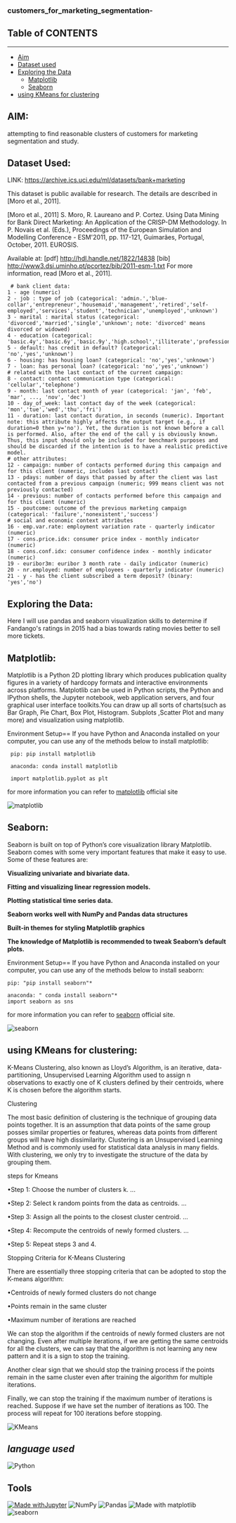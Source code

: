 ### customers_for_marketing_segmentation-

## Table of CONTENTS 
---------------------
 * [Aim](#aim)
 * [Dataset used](#data)
 * [Exploring the Data](#viz)
   - [Matplotlib](#matplotlib)
   - [Seaborn](#seaborn)
 * [using KMeans for clustering](#conclusion)
 

## AIM:<a name="aim"></a>

attempting to find reasonable clusters of customers for marketing segmentation and study. 

## Dataset Used:<a name="data"></a>

LINK: https://archive.ics.uci.edu/ml/datasets/bank+marketing

This dataset is public available for research. The details are described in [Moro et al., 2011].

  [Moro et al., 2011] S. Moro, R. Laureano and P. Cortez. Using Data Mining for Bank Direct Marketing: An Application of the CRISP-DM Methodology. 
  In P. Novais et al. (Eds.), Proceedings of the European Simulation and Modelling Conference - ESM'2011, pp. 117-121, Guimarães, Portugal, October, 2011. EUROSIS.

  Available at: [pdf] http://hdl.handle.net/1822/14838
                [bib] http://www3.dsi.uminho.pt/pcortez/bib/2011-esm-1.txt
 For more information, read [Moro et al., 2011].
 
     # bank client data:
    1 - age (numeric)
    2 - job : type of job (categorical: 'admin.','blue-collar','entrepreneur','housemaid','management','retired','self-employed','services','student','technician','unemployed','unknown')
    3 - marital : marital status (categorical: 'divorced','married','single','unknown'; note: 'divorced' means divorced or widowed)
    4 - education (categorical: 'basic.4y','basic.6y','basic.9y','high.school','illiterate','professional.course','university.degree','unknown')
    5 - default: has credit in default? (categorical: 'no','yes','unknown')
    6 - housing: has housing loan? (categorical: 'no','yes','unknown')
    7 - loan: has personal loan? (categorical: 'no','yes','unknown')
    # related with the last contact of the current campaign:
    8 - contact: contact communication type (categorical: 'cellular','telephone')
    9 - month: last contact month of year (categorical: 'jan', 'feb', 'mar', ..., 'nov', 'dec')
    10 - day_of_week: last contact day of the week (categorical: 'mon','tue','wed','thu','fri')
    11 - duration: last contact duration, in seconds (numeric). Important note: this attribute highly affects the output target (e.g., if duration=0 then y='no'). Yet, the duration is not known before a call is performed. Also, after the end of the call y is obviously known. Thus, this input should only be included for benchmark purposes and should be discarded if the intention is to have a realistic predictive model.
    # other attributes:
    12 - campaign: number of contacts performed during this campaign and for this client (numeric, includes last contact)
    13 - pdays: number of days that passed by after the client was last contacted from a previous campaign (numeric; 999 means client was not previously contacted)
    14 - previous: number of contacts performed before this campaign and for this client (numeric)
    15 - poutcome: outcome of the previous marketing campaign (categorical: 'failure','nonexistent','success')
    # social and economic context attributes
    16 - emp.var.rate: employment variation rate - quarterly indicator (numeric)
    17 - cons.price.idx: consumer price index - monthly indicator (numeric)
    18 - cons.conf.idx: consumer confidence index - monthly indicator (numeric)
    19 - euribor3m: euribor 3 month rate - daily indicator (numeric)
    20 - nr.employed: number of employees - quarterly indicator (numeric)
    21 - y - has the client subscribed a term deposit? (binary: 'yes','no')

## Exploring the Data:<a name="viz"></a>

Here I will use pandas and seaborn visualization skills to determine if Fandango's ratings in 2015 had a bias towards rating movies better to sell more tickets.

**Matplotlib:**<a name="matplotlib"></a>
--------
Matplotlib is a Python 2D plotting library which produces publication quality figures in a variety of hardcopy formats and interactive environments across platforms. Matplotlib can be used in Python scripts, the Python and IPython shells, the Jupyter notebook, web application servers, and four graphical user interface toolkits.You can draw up all sorts of charts(such as Bar Graph, Pie Chart, Box Plot, Histogram. Subplots ,Scatter Plot and many more) and visualization using matplotlib.

Environment Setup==
If you have Python and Anaconda installed on your computer, you can use any of the methods below to install matplotlib:

     pip: pip install matplotlib

     anaconda: conda install matplotlib
     
     import matplotlib.pyplot as plt

for more information you can refer to [matplotlib](https://matplotlib.org/) official site

![matplotlib](https://eli.thegreenplace.net/images/2016/animline.gif)

**Seaborn:**<a name="seaborn"></a>
------
Seaborn is built on top of Python’s core visualization library Matplotlib. Seaborn comes with some very important features that make it easy to use. Some of these features are:

**Visualizing univariate and bivariate data.**

**Fitting and visualizing linear regression models.**

**Plotting statistical time series data.**

**Seaborn works well with NumPy and Pandas data structures**

**Built-in themes for styling Matplotlib graphics**

**The knowledge of Matplotlib is recommended to tweak Seaborn’s default plots.**

Environment Setup==
If you have Python and Anaconda installed on your computer, you can use any of the methods below to install seaborn:

    pip: "pip install seaborn"*

    anaconda: " conda install seaborn"*
    import seaborn as sns
    
for more information you can refer to [seaborn](https://seaborn.pydata.org/) official site.

![seaborn](https://i.stack.imgur.com/uzyHd.gif)

## using KMeans for clustering:<a name="conclusion"></a>

K-Means Clustering, also known as Lloyd’s Algorithm, is an iterative, data-partitioning, Unsupervised Learning Algorithm used to assign n observations to exactly one of K clusters defined by their centroids, where K is chosen before the algorithm starts.

Clustering

The most basic definition of clustering is the technique of grouping data points together. It is an assumption that data points of the same group posses similar properties or features, whereas data points from different groups will have high dissimilarity. Clustering is an Unsupervised Learning Method and is commonly used for statistical data analysis in many fields. With clustering, we only try to investigate the structure of the data by grouping them.

steps for Kmeans

•Step 1: Choose the number of clusters k. ...

•Step 2: Select k random points from the data as centroids. ...

•Step 3: Assign all the points to the closest cluster centroid. ...

•Step 4: Recompute the centroids of newly formed clusters. ...

•Step 5: Repeat steps 3 and 4.

Stopping Criteria for K-Means Clustering

There are essentially three stopping criteria that can be adopted to stop the K-means algorithm:

•Centroids of newly formed clusters do not change

•Points remain in the same cluster

•Maximum number of iterations are reached

We can stop the algorithm if the centroids of newly formed clusters are not changing. Even after multiple iterations, if we are getting the same centroids for all the clusters, we can say that the algorithm is not learning any new pattern and it is a sign to stop the training.

Another clear sign that we should stop the training process if the points remain in the same cluster even after training the algorithm for multiple iterations.

Finally, we can stop the training if the maximum number of iterations is reached. Suppose if we have set the number of iterations as 100. The process will repeat for 100 iterations before stopping.

![KMeans](https://dashee87.github.io/images/kmeans_bad.gif)

***language used***
--------------------------
![Python](https://img.shields.io/badge/python-3670A0?style=for-the-badge&logo=python&logoColor=ffdd54)

**Tools**
-----------------------
[![Made withJupyter](https://img.shields.io/badge/Made%20with-Jupyter-orange?style=for-the-badge&logo=Jupyter)](https://jupyter.org/try)    ![NumPy](https://img.shields.io/badge/numpy-%23013243.svg?style=for-the-badge&logo=numpy&logoColor=white)   ![Pandas](https://img.shields.io/badge/pandas-%23150458.svg?style=for-the-badge&logo=pandas&logoColor=white)  ![Made with matplotlib](https://user-images.githubusercontent.com/86251750/132984208-76ce70c7-816d-4f72-9c9f-90073a70310f.png)  ![seaborn](https://user-images.githubusercontent.com/86251750/132984253-32c04192-989f-4ebd-8c46-8ad1a194a492.png)

